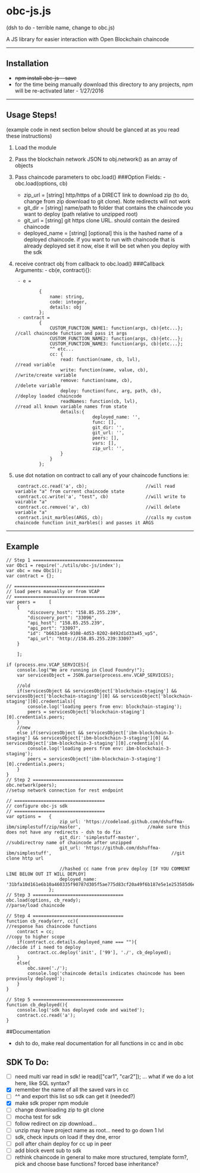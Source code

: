 obc-js.js
=========
(dsh to do - terrible name, change to obc.js)

A JS library for easier interaction with Open Blockchain chaincode

***

## Installation
- <strike>npm install obc-js --save</strike>
- for the time being manually download this directory to any projects, npm will be re-activated later - 1/27/2016

***

## Usage Steps!
(example code in next section below should be glanced at as you read these instructions)
1. Load the module
2. Pass the blockchain network JSON to obj.network() as an array of objects
3. Pass chaincode parameters to obc.load()
	###Option Fields: - obc.load(options, cb)
	- zip_url = [string] http/https of a DIRECT link to download zip (to do, change from zip download to git clone). Note redirects will not work
	- git_dir = [string] name/path to folder that contains the chaincode you want to deploy (path relative to unzipped root)
	- git_url = [string] git https clone URL. should contain the desired chaincode
	- deployed_name = [string] [optional] this is the hashed name of a deployed chaincode.  if you want to run with chaincode that is already deployed set it now, else it will be set when you deploy with the sdk
4. receive contract obj from callback to obc.load()
	###Callback Arguments: - cb(e, contract){}:
	
		- e = 	
		
				{
					name: string,
					code: integer,
					details: obj
				};
		- contract = 
				{
					CUSTOM_FUNCTION_NAME1: function(args, cb){etc...};		//call chaincode function and pass it args
					CUSTOM_FUNCTION_NAME2: function(args, cb){etc...};
					CUSTOM_FUNCTION_NAME3: function(args, cb){etc...};
					^^ etc...
					cc: {
						read: function(name, cb, lvl),						//read variable
						write: function(name, value, cb),					//write/create variable
						remove: function(name, cb),							//delete variable
						deploy: function(func, arg, path, cb),				//deploy loaded chaincode
						readNames: function(cb, lvl),						//read all known variable names from state
						details:{
									deployed_name: '',
									func: [],
									git_dir: '',
									git_url: '',
									peers: [],
									vars: [],
									zip_url: '',
						}
					}
				};
5. use dot notation on contract to call any of your chaincode functions ie:

		contract.cc.read('a', cb);						//will read variable "a" from current chaincode state
		contract.cc.write('a', "test", cb)				//will write to vairable "a"
		contract.cc.remove('a', cb)						//will delete variable "a"
		contract.init_marbles(ARGS, cb);				//calls my custom chaincode function init_marbles() and passes it ARGS
		
***

## Example

	// Step 1 ==================================
	var Obc1 = require('./utils/obc-js/index');
	var obc = new Obc1();
	var contract = {};

	// ==================================
	// load peers manually or from VCAP
	// ==================================
	var peers =     [
		{
			"discovery_host": "158.85.255.239",
			"discovery_port": "33096",
			"api_host": "158.85.255.239",
			"api_port": "33097",
			"id": "b6631eb8-9108-4d53-8202-8492d1d33a45_vp5",
			"api_url": "http://158.85.255.239:33097"
		}
		
		];

	if (process.env.VCAP_SERVICES){
		console.log("We are running in Cloud Foundry!");
		var servicesObject = JSON.parse(process.env.VCAP_SERVICES);
		
		//old
		if(servicesObject && servicesObject['blockchain-staging'] && servicesObject['blockchain-staging'][0] && servicesObject['blockchain-staging'][0].credentials){
			console.log('loading peers from env: blockchain-staging');
			peers = servicesObject['blockchain-staging'][0].credentials.peers;
		}
		//new
		else if(servicesObject && servicesObject['ibm-blockchain-3-staging'] && servicesObject['ibm-blockchain-3-staging'][0] && servicesObject['ibm-blockchain-3-staging'][0].credentials){
			console.log('loading peers from env: ibm-blockchain-3-staging');
			peers = servicesObject['ibm-blockchain-3-staging'][0].credentials.peers;
		}
	}
	// Step 2 ==================================
	obc.network(peers);																		//setup network connection for rest endpoint

	// ==================================
	// configure obc-js sdk
	// ==================================
	var options = 	{
						zip_url: 'https://codeload.github.com/dshuffma-ibm/simplestuff/zip/master',							//make sure this does not have any redirects - dsh to do fix
						git_dir: 'simplestuff-master',																		//subdirectroy name of chaincode after unzipped
						git_url: 'https://github.com/dshuffma-ibm/simplestuff',												//git clone http url
						
						//hashed cc name from prev deploy [IF YOU COMMENT LINE BELOW OUT IT WILL DEPLOY]
						deployed_name: '31bfa10d161e6b10a460335f90787d305f5ae775d83cf20a49f6b187e5e1e253585d6e377cc5386977260ba6144f75e2e334a23dc2a32ab867122a548c3e57c4'
					};
	// Step 3 ==================================
	obc.load(options, cb_ready);															//parse/load chaincode

	// Step 4 ==================================
	function cb_ready(err, cc){																//response has chaincode functions
		contract = cc;																		//copy to higher scope
		if(contract.cc.details.deployed_name === ""){										//decide if i need to deploy
			contract.cc.deploy('init', ['99'], './', cb_deployed);
		}
		else{
			obc.save('./');
			console.log('chaincode details indicates chaincode has been previously deployed');
		}
	}

	// Step 5 ==================================
	function cb_deployed(){
		console.log('sdk has deployed code and waited');
		contract.cc.read('a');
	}

##Documentation
- dsh to do, make real documentation for all functions in cc and in obc


## SDK To Do:
- [ ] need multi var read in sdk! ie read(["car1", "car2"]); ... what if we do a lot here, like SQL syntax?
- [x] remember the name of all the saved vars in cc
- [ ] ^^ and export this list so sdk can get it (needed?)
- [x] make sdk proper npm module
- [ ] change downloading zip to git clone
- [ ] mocha test for sdk
- [ ] follow redirect on zip download...
- [ ] unzip may have project name as root... need to go down 1 lvl
- [ ] sdk, check inputs on load if they  dne, error
- [ ] poll after chain deploy for cc up in peer
- [ ] add block event sub to sdk
- [ ] rethink chaincode in general to make more structured, template form?, pick and choose base functions? forced base inheritance?